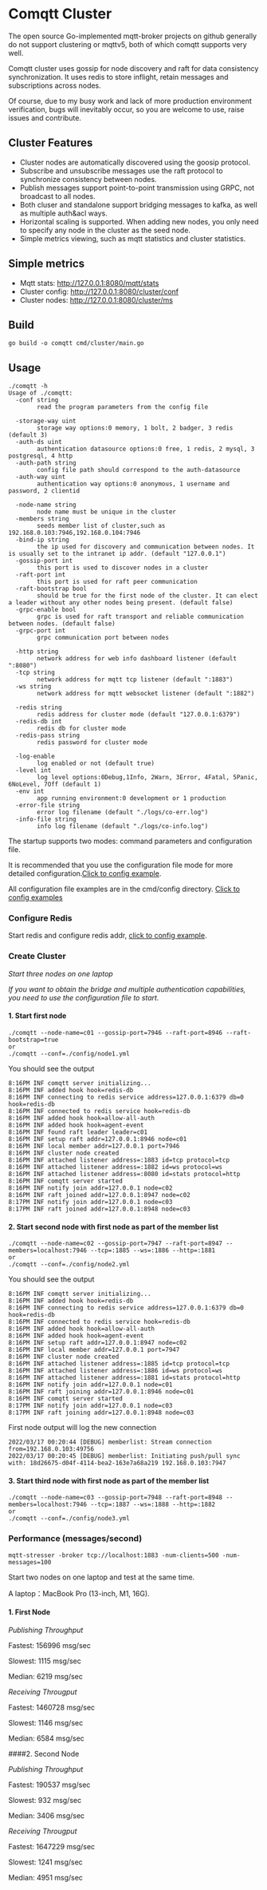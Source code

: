# Comqtt Cluster

The open source Go-implemented mqtt-broker projects on github generally do not support clustering or mqttv5, both of which comqtt supports very well.

Comqtt cluster uses gossip for node discovery and raft for data consistency synchronization. It uses redis to store inflight, retain messages and subscriptions across nodes.

Of course, due to my busy work and lack of more production environment verification, bugs will inevitably occur, so you are welcome to use, raise issues and contribute.

## Cluster Features

- Cluster nodes are automatically discovered using the goosip protocol.
- Subscribe and unsubscribe messages use the raft protocol to synchronize consistency between nodes.
- Publish messages support point-to-point transmission using GRPC, not broadcast to all nodes.
- Both cluser and standalone support bridging messages to kafka, as well as multiple auth&acl ways.
- Horizontal scaling is supported. When adding new nodes, you only need to specify any node in the cluster as the seed node.
- Simple metrics viewing, such as mqtt statistics and cluster statistics.


## Simple metrics

- Mqtt stats:  http://127.0.0.1:8080/mqtt/stats
- Cluster config: http://127.0.0.1:8080/cluster/conf
- Cluster nodes: http://127.0.0.1:8080/cluster/ms

## Build

```shell
go build -o comqtt cmd/cluster/main.go
```

## Usage

```shell
./comqtt -h
Usage of ./comqtt:
  -conf string
        read the program parameters from the config file

  -storage-way uint
        storage way options:0 memory, 1 bolt, 2 badger, 3 redis (default 3)
  -auth-ds uint
        authentication datasource options:0 free, 1 redis, 2 mysql, 3 postgresql, 4 http
  -auth-path string
        config file path should correspond to the auth-datasource
  -auth-way uint
        authentication way options:0 anonymous, 1 username and password, 2 clientid

  -node-name string
        node name must be unique in the cluster
  -members string
        seeds member list of cluster,such as 192.168.0.103:7946,192.168.0.104:7946
  -bind-ip string
        the ip used for discovery and communication between nodes. It is usually set to the intranet ip addr. (default "127.0.0.1")
  -gossip-port int
        this port is used to discover nodes in a cluster
  -raft-port int
        this port is used for raft peer communication
  -raft-bootstrap bool
        should be true for the first node of the cluster. It can elect a leader without any other nodes being present. (default false)
  -grpc-enable bool
	    grpc is used for raft transport and reliable communication between nodes. (default false)
  -grpc-port int
        grpc communication port between nodes
        
  -http string
        network address for web info dashboard listener (default ":8080")
  -tcp string
        network address for mqtt tcp listener (default ":1883")
  -ws string
        network address for mqtt websocket listener (default ":1882")

  -redis string
        redis address for cluster mode (default "127.0.0.1:6379")
  -redis-db int
        redis db for cluster mode
  -redis-pass string
        redis password for cluster mode
  
  -log-enable
        log enabled or not (default true)
  -level int
        log level options:0Debug,1Info, 2Warn, 3Error, 4Fatal, 5Panic, 6NoLevel, 7Off (default 1)
  -env int
        app running environment:0 development or 1 production
  -error-file string
        error log filename (default "./logs/co-err.log")
  -info-file string
        info log filename (default "./logs/co-info.log")
```

The startup supports two modes: command parameters and configuration file. 

It is recommended that you use the configuration file mode for more detailed configuration.[Click to config example](../config/node1.yml).

All configuration file examples are in the cmd/config directory. [Click to config examples](../config)

### Configure Redis

Start redis and configure redis addr, [click to config example](../config/node1.yml).

### Create Cluster

*Start three nodes on one laptop*

*If you want to obtain the bridge and multiple authentication capabilities, you need to use the configuration file to start.*

#### 1. Start first node
```shell
./comqtt --node-name=c01 --gossip-port=7946 --raft-port=8946 --raft-bootstrap=true
or
./comqtt --conf=./config/node1.yml
```

You should see the output
```
8:16PM INF comqtt server initializing...
8:16PM INF added hook hook=redis-db
8:16PM INF connecting to redis service address=127.0.0.1:6379 db=0 hook=redis-db
8:16PM INF connected to redis service hook=redis-db
8:16PM INF added hook hook=allow-all-auth
8:16PM INF added hook hook=agent-event
8:16PM INF found raft leader leader=c01
8:16PM INF setup raft addr=127.0.0.1:8946 node=c01
8:16PM INF local member addr=127.0.0.1 port=7946
8:16PM INF cluster node created
8:16PM INF attached listener address=:1883 id=tcp protocol=tcp
8:16PM INF attached listener address=:1882 id=ws protocol=ws
8:16PM INF attached listener address=:8080 id=stats protocol=http
8:16PM INF comqtt server started
8:16PM INF notify join addr=127.0.0.1 node=c02
8:16PM INF raft joined addr=127.0.0.1:8947 node=c02
8:17PM INF notify join addr=127.0.0.1 node=c03
8:17PM INF raft joined addr=127.0.0.1:8948 node=c03
```

#### 2. Start second node with first node as part of the member list
```shell
./comqtt --node-name=c02 --gossip-port=7947 --raft-port=8947 --members=localhost:7946 --tcp=:1885 --ws=:1886 --http=:1881
or
./comqtt --conf=./config/node2.yml
```

You should see the output
```
8:16PM INF comqtt server initializing...
8:16PM INF added hook hook=redis-db
8:16PM INF connecting to redis service address=127.0.0.1:6379 db=0 hook=redis-db
8:16PM INF connected to redis service hook=redis-db
8:16PM INF added hook hook=allow-all-auth
8:16PM INF added hook hook=agent-event
8:16PM INF setup raft addr=127.0.0.1:8947 node=c02
8:16PM INF local member addr=127.0.0.1 port=7947
8:16PM INF cluster node created
8:16PM INF attached listener address=:1885 id=tcp protocol=tcp
8:16PM INF attached listener address=:1886 id=ws protocol=ws
8:16PM INF attached listener address=:1881 id=stats protocol=http
8:16PM INF notify join addr=127.0.0.1 node=c01
8:16PM INF raft joining addr=127.0.0.1:8946 node=c01
8:16PM INF comqtt server started
8:17PM INF notify join addr=127.0.0.1 node=c03
8:17PM INF raft joining addr=127.0.0.1:8948 node=c03
```

First node output will log the new connection
```shell
2022/03/17 00:20:44 [DEBUG] memberlist: Stream connection from=192.168.0.103:49756
2022/03/17 00:20:45 [DEBUG] memberlist: Initiating push/pull sync with: 18d26675-d04f-4114-bea2-163e7a68a219 192.168.0.103:7947
```
#### 3. Start third node with first node as part of the member list
```shell
./comqtt --node-name=c03 --gossip-port=7948 --raft-port=8948 --members=localhost:7946 --tcp=:1887 --ws=:1888 --http=:1882
or
./comqtt --conf=./config/node3.yml
```

### Performance (messages/second)

```shell
mqtt-stresser -broker tcp://localhost:1883 -num-clients=500 -num-messages=100
```
Start two nodes on one laptop and test at the same time.

A laptop：MacBook Pro (13-inch, M1, 16G).

#### 1. First Node

*Publishing Throughput*

Fastest: 156996 msg/sec

Slowest: 1115 msg/sec

Median: 6219 msg/sec

*Receiving Througput*

Fastest: 1460728 msg/sec

Slowest: 1146 msg/sec

Median: 6584 msg/sec

####2. Second Node

*Publishing Throughput*

Fastest: 190537 msg/sec

Slowest: 932 msg/sec

Median: 3406 msg/sec

*Receiving Througput*

Fastest: 1647229 msg/sec

Slowest: 1241 msg/sec

Median: 4951 msg/sec
